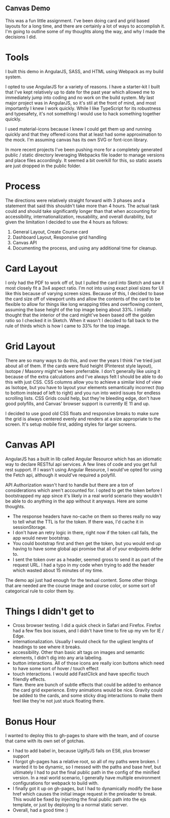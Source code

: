 Canvas Demo
-----------

This was a fun little assignment. I've been doing card and grid based layouts for a long time, and there are certainly a lot of ways to accomplish it. I'm going to outline some of my thoughts along the way, and why I made the decisions I did.

Tools
=====

I built this demo in AngularJS, SASS, and HTML using Webpack as my build system.

I opted to use AngularJS for a variety of reasons. I have a starter-kit I built that I've kept relatively up to date for the past year which allowed me to immediately jump into coding and no work on the build system. My last major project was in AngularJS, so it's stil at the front of mind, and most importantly I knew I work quickly. While I like TypeScript for its robustness and typesafety, it's not something I would use to hack something together quickly.

I used material-icons because I knew I could get them up and running quickly and that they offered icons that at least had some approximation to the mock. I'm assuming canvas has its own SVG or font-icon library.

In more recent projects I've been pushing more for a completely generated public / static directory leveraging Webpacks file loader to manage versions and place files accordingly. It seemed a bit overkill for this, so static assets are just dropped in the public folder.

Process
========

The directions were relatively straight forward with 3 phases and a statement that said this shouldn't take more than 4 hours. The actual task could and should take significantly longer than that when accounting for accessibility, internationalization, reusability, and overall durability, but given the limitation I decided to use the 4 hours as follows:

1. General Layout, Create Course card
2. Dashboard Layout, Responsive grid handling
3. Canvas API
4. Documenting the process, and using any additional time for cleanup.

Card Layout
===========

I only had the PDF to work off of, but I pulled the card into Sketch and saw it most closely fit a 3x4 aspect ratio. I'm not into using exact pixel sizes for UI like this because of varying screen sizes. Because of this, I decided to base the card size off of viewport units and allow the contents of the card to be flexible to allow for things like long wrapping titles and overflowing content, assuming the base height of the top image being about 33%. I initially thought that the interior of the card might've been based off the golden ratio so I checked it in Sketch. When it wasn't I decided to fall back to the rule of thirds which is how I came to 33% for the top image.

Grid Layout
===========

There are so many ways to do this, and over the years I think I've tried just about all of them. If the cards were fluid height (Pinterest style layout), Isotope / Masonry might've been preferrable. I don't generally like using it because of the extra calculations and I've always felt I should be able to do this with just CSS. CSS columns allow you to achieve a similar kind of view as Isotope, but you have to layout your elements semantically incorrect (top to bottom instead of left to right) and you run into weird issues for endless scrolling lists. CSS Grids could help, but they're bleeding edge, don't have good polyfills, and Canvas' browser support is currently IE 11 and up.

I decided to use good old CSS floats and responsive breaks to make sure the grid is always centered evenly and renders at a size appropriate to the screen. It's setup mobile first, adding styles for larger screens.

Canvas API
==========

AngularJS has a built in lib called Angular Resource which has an idiomatic way to declare RESTful api services. A few lines of code and you get full rest support. If I wasn't using Angular Resource, I would've opted for using the Fetch api, although it would've required a polyfill.

API Authorization wasn't hard to handle but there are a ton of considerations which aren't accounted for. I opted to get the token before I bootstrapped my app since it's likely in a real world scenario they wouldn't be able to do anything in the app without it anyways. Here are some thoughts.

- The response headers have no-cache on them so theres really no way to tell what the TTL is for the token. If there was, I'd cache it in sessionStorage.
- I don't have an retry logic in there, right now if the token call fails, the app would never bootstrap.
- You could bootstrap first and then get the token, but you would end up having to have some global api promise that all of your endpoints defer to.
- I sent the token over as a header, seemed gross to send it as part of the request URL. I had a typo in my code when trying to add the header which wasted about 15 minutes of my time.

The demo api just had enough for the textual content. Some other things that are needed are the course image and course color, or some sort of categorical rule to color them by.

Things I didn't get to
======================
- Cross browser testing. I did a quick check in Safari and Firefox. Firefox had a few flex box issues, and I didn't have time to fire up my vm for IE / Edge.
- internationalization. Usually I would check for the ugliest lenghts of headings to see where it breaks.
- accessibility. Other than basic alt tags on images and semantic elements, I didn't dig into any aria labeling.
- button interactions. All of those icons are really icon buttons which need to have some sort of hover / touch effect
- touch interactions. I would add FastClick and have specific touch friendly effects. 
- flare. there are bunch of subtle effects that could be added to enhance the card grid experience. Entry animations would be nice. Gravity could be added to the cards, and some sticky drag interactions to make them feel like they're not just stuck floating there.

Bonus Hour
==========

I wanted to deploy this to gh-pages to share with the team, and of course that came with its own set of gotchas.
- I had to add babel in, because UglifyJS fails on ES6, plus browser support
- I forgot gh-pages has a relative root, so all of my paths were broken. I wanted it to be dynamic, so I messed with the paths and base href, but ultimately I had to put the final public path in the config of the minified version. In a real world scenario, I generally have multiple environment configurations for webpack to build with.
- I finally got it up on gh-pages, but I had to dynamically modify the base href which causes the initial image request in the preloader to break. This would be fixed by injecting the final public path into the ejs template, or just by deploying to a normal static server.
- Overall, had a good time :)